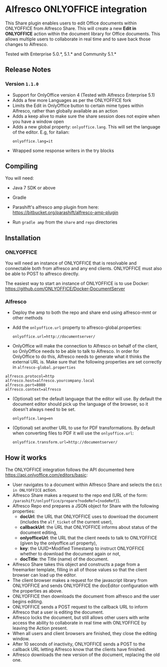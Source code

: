 # Alfresco ONLYOFFICE integration

This Share plugin enables users to edit Office documents within ONLYOFFICE from Alfresco Share. This will create a new **Edit in ONLYOFFICE** action within the document library for Office documents. This allows multiple users to collaborate in real time and to save back those changes to Alfresco.

Tested with Enterprise 5.0.\*, 5.1.\* and Community 5.1.\*

## Release Notes

### Version `1.1.0`


* Support for OnlyOffice version 4 (Tested with Alfresco Enterprise 5.1)
* Adds a few more Languages as per the ONLYOFFICE fork
* Limits the Edit in OnlyOffice button to certain mime types within Alfresco, rather than globally available as an action
* Adds a keep alive to make sure the share session does not expire when you have a window open
* Adds a new global property: `onlyoffice.lang`.  This will set the language of the editor.  E.g, for italian:
  ```
  onlyoffice.lang=it
  ```
* Wrapped some response writers in the try blocks

## Compiling

You will need:

* Java 7 SDK or above

* Gradle

* Parashift's alfresco amp plugin from here: https://bitbucket.org/parashift/alfresco-amp-plugin

* Run `gradle amp` from the `share` and `repo` directories


## Installation

### ONLYOFFICE

You will need an instance of ONLYOFFICE that is resolvable and connectable both from alfresco and any end clients. ONLYOFFICE must also be able to POST to alfresco directly.

The easiest way to start an instance of ONLYOFFICE is to use Docker: https://github.com/ONLYOFFICE/Docker-DocumentServer


### Alfresco

* Deploy the amp to both the repo and share end using alfresco-mmt or other methods

* Add the `onlyoffice.url` property to alfresco-global.properties:
  ```
  onlyoffice.url=http://documentserver/
  ```

*  OnlyOffice will make the connection to Alfresco on behalf of the client, so OnlyOffice needs to be able to talk to Alfresco.  In order for OnlyOffice to do this, Alfresco needs to generate what it thinks the external URL is.  Make sure that the following properties are set correctly in `alfresco-global.properties`

  ```
  alfresco.protocol=http
  alfresco.host=alfresco.yourcompany.local
  alfresco.port=8080
  alfresco.context=alfresco
  ```

* (Optional) set the default language that the editor will use.  By default the document editor should pick up the language of the browser, so it doesn't always need to be set.

  ```
  onlyoffice.lang=en
  ```

* (Optional) set another URL to use for PDF transformations.  By default when converting files to PDF it will use the `onlyoffice.url`:

  ```
  onlyoffice.transform.url=http://documentserver/
  ```

## How it works

The ONLYOFFICE integration follows the API documented here https://api.onlyoffice.com/editors/basic:

* User navigates to a document within Alfresco Share and selects the `Edit in ONLYOFFICE` action.
* Alfresco Share makes a request to the repo end (URL of the form: `/parashift/onlyoffice/prepare?nodeRef={nodeRef}`).
* Alfresco Repo end prepares a JSON object for Share with the following properties:
  * **docUrl**: the URL that ONLYOFFICE uses to download the document (includes the `alf_ticket` of the current user),
  * **callbackUrl**: the URL that ONLYOFFICE informs about status of the document editing,
  * **onlyofficeUrl**: the URL that the client needs to talk to ONLYOFFICE (given by the onlyoffice.url property),
  * **key**: the UUID+Modified Timestamp to instruct ONLYOFFICE whether to download the document again or not,
  * **docTitle**: the Title (name) of the document.
* Alfresco Share takes this object and constructs a page from a freemarker template, filling in all of those values so that the client browser can load up the editor.
* The client browser makes a request for the javascript library from ONLYOFFICE and sends ONLYOFFICE the docEditor configuration with the properties as above.
* ONLYOFFICE then downloads the document from alfresco and the user begins editing.
* ONLYOFFICE sends a POST request to the callback URL to inform Alfresco that a user is editing the document.
* Alfresco locks the document, but still allows other users with write access the ability to collaborate in real time with ONLYOFFICE by leaving the Action present.
* When all users and client browsers are finished, they close the editing window.
* After 10 seconds of inactivity, ONLYOFFICE sends a POST to the callback URL letting Alfresco know that the clients have finished.
* Alfresco downloads the new version of the document, replacing the old one.
